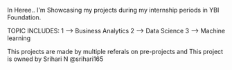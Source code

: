 In Heree.. I'm Showcasing my projects during my internship periods in YBI Foundation.

TOPIC INCLUDES: 1 --> Business Analytics 2 --> Data Science 3 --> Machine learning

This projects are made by multiple referals on pre-projects and This project is owned by Srihari N @srihari165
